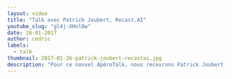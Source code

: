 ```yaml
---
layout: video
title: "Talk avec Patrick Joubert, Recast.AI"
youtube_slug: "gl4j-XHnl0w"
date: 26-01-2017
author: cedric
labels:
  - talk
thumbnail: 2017-01-26-patrick-joubert-recastai.jpg
description: "Pour ce nouvel ApéroTalk, nous recevrons Patrick Joubert, CEO de Recast.AI, la plateforme d’intelligence artificielle qui démocratise l'usage des bots ! "
---
```

